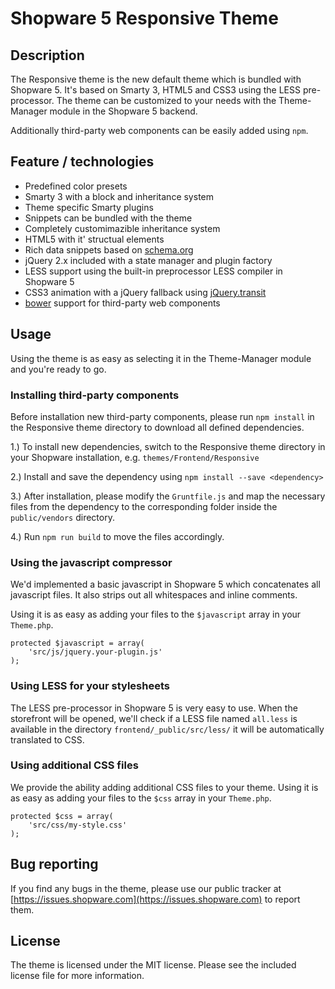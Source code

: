 # Shopware 5 Responsive Theme

## Description
The Responsive theme is the new default theme which is bundled with Shopware 5. It's based on Smarty 3, HTML5 and CSS3 using the LESS pre-processor. The theme can be customized to your needs with the Theme-Manager module in the Shopware 5 backend.

Additionally third-party web components can be easily added using `npm`.

## Feature / technologies
* Predefined color presets
* Smarty 3 with a block and inheritance system
* Theme specific Smarty plugins
* Snippets can be bundled with the theme
* Completely customimazible inheritance system
* HTML5 with it' structual elements
* Rich data snippets based on [schema.org](http://http://schema.org)
* jQuery 2.x included with a state manager and plugin factory
* LESS support using the built-in preprocessor LESS compiler in Shopware 5
* CSS3 animation with a jQuery fallback using [jQuery.transit](http://ricostacruz.com/jquery.transit/)
* [bower](http://bower.io/) support for third-party web components

## Usage
Using the theme is as easy as selecting it in the Theme-Manager module and you're ready to go.

### Installing third-party components
Before installation new third-party components, please run `npm install` in the Responsive theme directory to download all defined dependencies.

1.) To install new dependencies, switch to the Responsive theme directory in your Shopware installation, e.g. `themes/Frontend/Responsive`

2.) Install and save the dependency using `npm install --save <dependency>`

3.) After installation, please modify the `Gruntfile.js` and map the necessary files from the dependency to the corresponding folder inside the `public/vendors` directory.

4.) Run `npm run build` to move the files accordingly. 

### Using the javascript compressor
We'd implemented a basic javascript in Shopware 5 which concatenates all javascript files. It also strips out all whitespaces and inline comments.

Using it is as easy as adding your files to the ```$javascript``` array in your ```Theme.php```.

```
protected $javascript = array(
	'src/js/jquery.your-plugin.js'
);
```

### Using LESS for your stylesheets
The LESS pre-processor in Shopware 5 is very easy to use. When the storefront will be opened, we'll check if a LESS file named ```all.less``` is available in the directory ```frontend/_public/src/less/``` it will be automatically translated to CSS.

### Using additional CSS files
We provide the ability adding additional CSS files to your theme. Using it is as easy as adding your files to the ```$css``` array in your ```Theme.php```.

```
protected $css = array(
	'src/css/my-style.css'
);
```


## Bug reporting
If you find any bugs in the theme, please use our public tracker at [https://issues.shopware.com](https://issues.shopware.com) to report them.


## License
The theme is licensed under the MIT license. Please see the included license file for more information.
